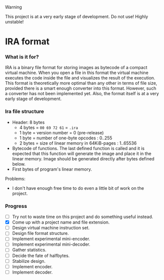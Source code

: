 > [!Warning]
> This project is at a very early stage of development. Do not use! Highly unstable!


# IRA format

### What is it for?
IRA is a binary file format for storing images as bytecode of a compact virtual machine.
When you open a file in this format the virtual machine executes the code
inside the file and visualizes the result of the execution.
This format is theoretically more optimal than any other in terms of file size,
provided there is a smart enough converter into this format.
However, such a converter has not been implemented yet.
Also, the format itself is at a very early stage of development.


### Ira file structure
 *  Header: 8 bytes
     *  4 bytes = `00 69 72 61` = `.ira`
     *  1 byte = version number = 0 (pre-release)
     *  1 byte = number of one-byte opcodes : 0..255
     *  2 bytes = size of linear memory in 64KiB-pages : 1..65536
 *  Bytecode of functions.
    The last defined function is called and it is expected that this
    function will generate the image and place it in the linear memory.
    Image should be generated directly after bytes defined below.
 *  First bytes of program's linear memory.

Problems:
 *  I don't have enough free time to do even a little bit of work on the project.


### Progress
- [ ] Try not to waste time on this project and do something useful instead.
- [x] Come up with a project name and file extension.
- [ ] Design virtual machine instruction set.
- [ ] Design file format structure.
- [ ] Implement experimental mini-encoder.
- [ ] Implement experimental mini-decoder.
- [ ] Gather statistics.
- [ ] Decide the fate of halfbytes.
- [ ] Stabilize design.
- [ ] Implement encoder.
- [ ] Implement decoder.

